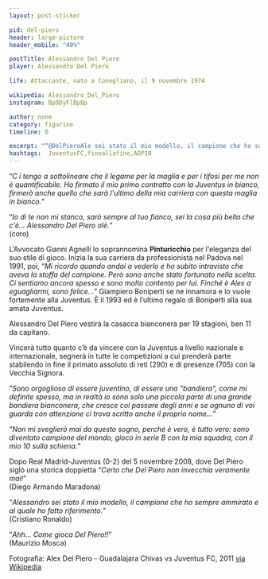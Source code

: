 ```yaml
---
layout: post-sticker

pid: del-piero
header: large-picture
header_mobile: "40%"

postTitle: Alessandro Del Piero
player: Alessandro Del Piero

life: Attaccante, nato a Conegliano, il 9 novembre 1974

wikipedia: Alessandro_Del_Piero
instagram: Bp9DyFlBpBp

author: none
category: figurine
timeline: 0

excerpt: "“@DelPieroAle sei stato il mio modello, il campione che ho sempre ammirato e al quale ho fatto riferimento.” (@Cristiano Ronaldo)"
hashtags:  JuventusFC,finoallafine,ADP10
---
```

“C _i tengo a sottolineare che il legame per la maglia e per i tifosi per me non è quantificabile. Ho firmato il mio primo contratto con la Juventus in bianco, firmerò anche quello che sarà l'ultimo della mia carriera con questa maglia in bianco._”

“_Io di te non mi stanco, sarò sempre al tuo fianco, sei la cosa più bella che c'è... Alessandro Del Piero olè._”  
(coro)

L’Avvocato Gianni Agnelli lo soprannomina **Pinturicchio** per l'eleganza del suo stile di gioco. Inizia la sua carriera da professionista nel Padova nel 1991, poi, “_Mi ricordo quando andai a vederlo e ho subito intravisto che aveva la stoffa del campione. Però sono anche stato fortunato nella scelta. Ci sentiamo ancora spesso e sono molto contento per lui. Finché è Alex a eguagliarmi, sono felice..._” Giampiero Boniperti se ne innamora e lo vuole fortemente alla Juventus. È il 1993 ed è l’ultimo regalo di Boniperti alla sua amata Juventus.  

Alessandro Del Piero vestirà la casacca bianconera per 19 stagioni, ben 11 da capitano.

Vincerà tutto quanto c’è da vincere con la Juventus a livello nazionale e internazionale, segnerà in tutte le competizioni a cui prenderà parte stabilendo in fine il primato assoluto di reti (290) e di presenze (705) con la Vecchia Signora.

“_Sono orgoglioso di essere juventino, di essere una "bandiera", come mi definite spesso, ma in realtà io sono solo una piccola parte di una grande bandiera bianconera, che cresce col passare degli anni e se ognuno di voi guarda con attenzione ci trova scritto anche il proprio nome..._”

“_Non mi sveglierò mai da questo sogno, perché è vero, è tutto vero: sono diventato campione del mondo, gioco in serie B con la mia squadra, con il mio 10 sulla schiena._”

Dopo Real Madrid-Juventus (0-2) del 5 novembre 2008, dove Del Piero siglò una storica doppietta “_Certo che Del Piero non invecchia veramente mai!_”  
(Diego Armando Maradona)

“_Alessandro sei stato il mio modello, il campione che ho sempre ammirato e al quale ho fatto riferimento._”  
(Cristiano Ronaldo)

“_Ahh... Come gioca Del Piero!!_”  
(Maurizio Mosca)

<div class="post-disclaimer">Fotografia:
Alex Del Piero - Guadalajara Chivas vs Juventus FC, 2011 <a href="//commons.wikimedia.org/wiki/File:Guadalajara_Chivas_vs_Juventus_FC,_2011,_Alex_Del_Piero.jpg" target="_blank">via Wikipedia</a>
</div>
